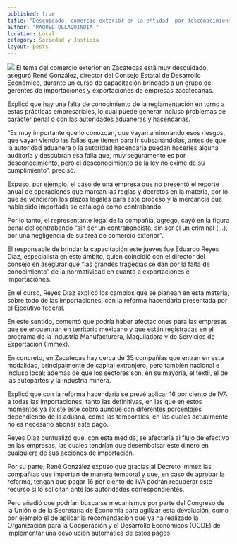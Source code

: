 ```yaml
---
published: true
title: "Descuidado, comercio exterior en la entidad  por desconocimiento de normas: especialista"
author: "RAQUEL OLLAQUINDIA "
location: Local
category: Sociedad y Justicia
layout: posts
---
```


![](http://i.imgur.com/M3ApXWrm.jpg)
El tema del comercio exterior en Zacatecas está muy descuidado, aseguró René González, director del Consejo Estatal de Desarrollo Económico, durante un curso de capacitación brindado a un grupo de gerentes de importaciones y exportaciones de empresas zacatecanas.

Explicó que hay una falta de conocimiento de la reglamentación en torno a estas prácticas empresariales, lo cual puede generar incluso problemas de carácter penal o con las autoridades aduaneras y hacendarias.

“Es muy importante que lo conozcan, que vayan aminorando esos riesgos, que vayan viendo las fallas que tienen para ir subsanándolas, antes de que la autoridad aduanera o la autoridad hacendaria puedan hacerles alguna auditoría y descubran esa falla que, muy seguramente es por desconocimiento, pero el desconocimiento de la ley no exime de su cumplimiento”, precisó.

Expuso, por ejemplo, el caso de una empresa que no presentó el reporte anual de operaciones que marcan las reglas y decretos en la materia, por lo que se vencieron los plazos legales para este proceso y la mercancía que había sido importada se catalogó como contrabando. 

Por lo tanto, el representante legal de la compañía, agregó, cayó en la figura penal del contrabando “sin ser un contrabandista, sin ser él un criminal (…), por una negligencia de su área de comercio exterior”.

El responsable de brindar la capacitación este jueves fue Eduardo Reyes Díaz, especialista en este ámbito, quien coincidió con el director del consejo en asegurar que “las grandes tragedias se dan por la falta de conocimiento” de la normatividad en cuanto a exportaciones e importaciones.

En el curso, Reyes Díaz explicó los cambios que se planean en esta materia, sobre todo de las importaciones, con la reforma hacendaria presentada por el Ejecutivo federal.

En este sentido, comentó que podría haber afectaciones para las empresas que se encuentran en territorio mexicano y que están registradas en el programa de la Industria Manufacturera, Maquiladora y de Servicios de Exportación (Immex). 

En concreto, en Zacatecas hay cerca de 35 compañías que entran en esta modalidad, principalmente de capital extranjero, pero también nacional e incluso local; además de que los sectores son, en su mayoría, el textil, el de las autopartes y la industria minera.

Explicó que con la reforma hacendaria se prevé aplicar 16 por ciento de IVA a todas las importaciones; tanto las definitivas, en las que en estos momentos ya existe este cobro aunque con diferentes porcentajes dependiendo de la aduana, como las temporales, en las cuales actualmente no es necesario abonar este pago.

Reyes Díaz puntualizó que, con esta medida, se afectaría al flujo de efectivo en las empresas, las cuales tendrían que desembolsar este dinero en cualquiera de sus acciones de importación.

Por su parte, René González expuso que gracias al Decreto Immex las compañías que importan de manera temporal y que, en caso de aprobar la reforma, tengan que pagar 16 por ciento de IVA podrán recuperar este recurso si lo solicitan ante las autoridades correspondientes.

Pero añadió que podrían buscarse mecanismos por parte del Congreso de la Unión o de la Secretaría de Economía para agilizar esta devolución, como por ejemplo el de aplicar la recomendación que ya ha realizado la Organización para la Cooperación y el Desarrollo Económicos (OCDE) de implementar una devolución automática de estos pagos.
